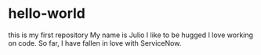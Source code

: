 # hello-world
this is my first repository
My name is Julio
I like to be hugged
I love working on code.
So far, I have fallen in love with ServiceNow.
